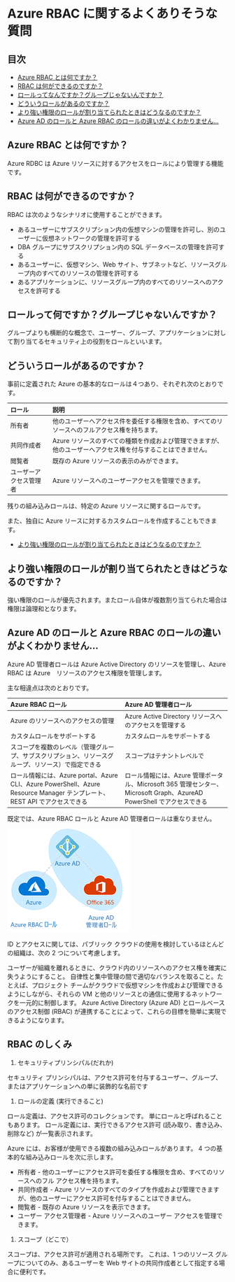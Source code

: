 # Azure RBAC に関するよくありそうな質問

## 目次

- [Azure RBAC とは何ですか？](#q-about)
- [RBAC は何ができるのですか？](#q-about2)
- [ロールってなんですか？グループじゃないんですか？](#q-about3)
- [どういうロールがあるのですか？](#q-roles)
- [より強い権限のロールが割り当てられたときはどうなるのですか？](#q-multi-roles)
- [Azure AD のロールと Azure RBAC のロールの違いがよくわかりません…](#q-ad-rbac)

## <a id="q-about">Azure RBAC とは何ですか？</a>

Azure RDBC は Azure リソースに対するアクセスをロールにより管理する機能です。

## <a id="q-about2">RBAC は何ができるのですか？</a>

RBAC は次のようなシナリオに使用することができます。

- あるユーザーにサブスクリプション内の仮想マシンの管理を許可し、別のユーザーに仮想ネットワークの管理を許可する
- DBA グループにサブスクリプション内の SQL データベースの管理を許可する
- あるユーザーに、仮想マシン、Web サイト、サブネットなど、リソースグループ内のすべてのリソースの管理を許可する
- あるアプリケーションに、リソースグループ内のすべてのリソースへのアクセスを許可する

## <a id="q-about3">ロールって何ですか？グループじゃないんですか？</a>

グループよりも横断的な概念で、ユーザー、グループ、アプリケーションに対して割り当てるセキュリティ上の役割をロールといいます。

## <a id="q-roles">どういうロールがあるのですか？</a>

事前に定義された Azure の基本的なロールは４つあり、それぞれ次のとおりです。

| ロール | 説明　|
| :----- | :----- |
| 所有者 | 他のユーザーへアクセス件を委任する権限を含め、すべてのリソースへのフルアクセス権を持ちます。 |
| 共同作成者 | Azure リソースのすべての種類を作成および管理できますが、他のユーザーへアクセス権を付与することはできません。　|
| 閲覧者 | 既存の Azure リソースの表示のみができます。 |
| ユーザーアクセス管理者 | Azure リソースへのユーザーアクセスを管理できます。 |

残りの組み込みロールは、特定の Azure リソースに関するロールです。

また、独自に Azure リースに対するカスタムロールを作成することもできます。

- [より強い権限のロールが割り当てられたときはどうなるのですか？](#q-multi-roles)

## <a id="q-multi-roles">より強い権限のロールが割り当てられたときはどうなるのですか？</a>

強い権限のロールが優先されます。またロール自体が複数割り当てられた場合は権限は論理和となります。

## <a id="q-ad-rbac">Azure AD のロールと Azure RBAC のロールの違いがよくわかりません…</a>

Azure AD 管理者ロールは Azure Active Directory のリソースを管理し、Azure RBAC は Azure　リソースのアクセス権限を管理します。

主な相違点は次のとおりです。

| Azure RBAC ロール | Azure AD 管理者ロール |
| :--------------- | :----------------- |
| Azure のリソースへのアクセスの管理 | Azure Active Directory リソースへのアクセスを管理する |
| カスタムロールをサポートする | カスタムロールをサポートする |
| スコープを複数のレベル（管理グループ、サブスクリプション、リソースグループ、リソース）で指定できる | スコープはテナントレベルで |
| ロール情報には、Azure portal、Azure CLI、Azure PowerShell、Azure Resource Manager テンプレート、REST API でアクセスできる | ロール情報には、Azure 管理ポータル、Microsoft 365 管理センター、Microsoft Graph、AzureAD PowerShell でアクセスできる |

既定では、Azure RBAC ロールと Azure AD 管理者ロールは重なりません。

![Azure RBAC ロールとAzure AD 管理者ロールの関係](azure-office-roles.png)


ID とアクセスに関しては、パブリック クラウドの使用を検討しているほとんどの組織は、次の 2 つについて考慮します。

ユーザーが組織を離れるときに、クラウド内のリソースへのアクセス権を確実に失うようにすること。
自律性と集中管理の間で適切なバランスを取ること。たとえば、プロジェクト チームがクラウドで仮想マシンを作成および管理できるようにしながら、それらの VM と他のリソースとの通信に使用するネットワークを一元的に制御します。
Azure Active Directory (Azure AD) とロールベースのアクセス制御 (RBAC) が連携することによって、これらの目標を簡単に実現できるようになります。

## RBAC のしくみ

1. セキュリティプリンシパル(だれか)

セキュリティ プリンシパルは、アクセス許可を付与するユーザー、グループ、またはアプリケーションへの単に装飾的な名前です

1. ロールの定義 (実行できること)

ロール定義は、アクセス許可のコレクションです。 単にロールと呼ばれることもあります。 ロール定義には、実行できるアクセス許可 (読み取り、書き込み、削除など) が一覧表示されます。

Azure には、お客様が使用できる複数の組み込みロールがあります。 4 つの基本的な組み込みロールを次に示します。

- 所有者 - 他のユーザーにアクセス許可を委任する権限を含め、すべてのリソースへのフル アクセス権を持ちます。
- 共同作成者 - Azure リソースのすべてのタイプを作成および管理できますが、他のユーザーにアクセス許可を付与することはできません。
- 閲覧者 - 既存の Azure リソースを表示できます。
- ユーザー アクセス管理者 - Azure リソースへのユーザー アクセスを管理できます。


1.  スコープ（どこで）

スコープは、アクセス許可が適用される場所です。 これは、1 つのリソース グループについてのみ、あるユーザーを Web サイトの共同作成者として指定する場合に便利です。

